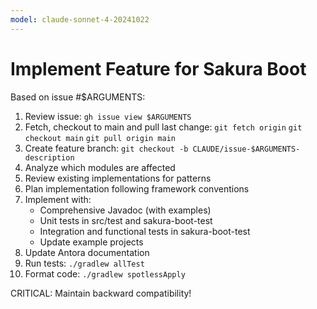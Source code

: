 ```yaml
---
model: claude-sonnet-4-20241022
---
```


# Implement Feature for Sakura Boot

Based on issue #$ARGUMENTS:

1. Review issue: `gh issue view $ARGUMENTS`
2. Fetch, checkout to main and pull last change: `git fetch origin` `git checkout main` `git pull origin main`
3. Create feature branch: `git checkout -b CLAUDE/issue-$ARGUMENTS-description`
4. Analyze which modules are affected
5. Review existing implementations for patterns
6. Plan implementation following framework conventions
7. Implement with:
    - Comprehensive Javadoc (with examples)
    - Unit tests in src/test and sakura-boot-test
    - Integration and functional tests in sakura-boot-test
    - Update example projects
8. Update Antora documentation
9. Run tests: `./gradlew allTest`
10. Format code: `./gradlew spotlessApply`

CRITICAL: Maintain backward compatibility!